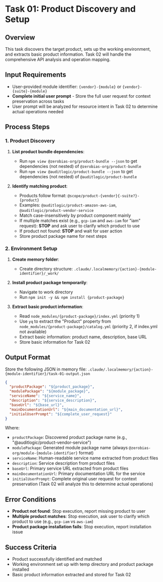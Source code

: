 # Task 01: Product Discovery and Setup

## Overview

This task discovers the target product, sets up the working environment, and extracts basic product information. Task 02 will handle the comprehensive API analysis and operation mapping.

## Input Requirements

- User-provided module identifier: `{vendor}-{module}` or `{vendor}-{suite}-{module}`
- **Complete initial user prompt** - Store the full user request for context preservation across tasks
- User prompt will be analyzed for resource intent in Task 02 to determine actual operations needed

## Process Steps

### 1. Product Discovery

1. **List product bundle dependencies**:
   - Run `npm view @zerobias-org/product-bundle --json` to get dependencies (not nested) of `@zerobias-org/product-bundle`
   - Run `npm view @auditlogic/product-bundle --json` to get dependencies (not nested) of `@auditlogic/product-bundle`

2. **Identify matching product**:
   - Products follow format: `@scope/product-{vendor}{-suite?}-{product}`
   - Examples: `@auditlogic/product-amazon-aws-iam`, `@auditlogic/product-vendor-service`
   - Match case-insensitively by product component mainly
   - If multiple matches exist (e.g., `gcp-iam` and `aws-iam` for "iam" request): **STOP** and ask user to clarify which product to use
   - If product not found: **STOP** and wait for user action
   - Store product package name for next steps

### 2. Environment Setup

1. **Create memory folder**:
   - Create directory structure: `.claude/.localmemory/{action}-{module-identifier}/_work/`

2. **Install product package temporarily**:
   - Navigate to work directory
   - Run `npm init -y && npm install {product-package}`

3. **Extract basic product information**:
   - Read `node_modules/{product-package}/index.yml` (priority 1)
   - Use `yq` to extract the "Product" property from `node_modules/{product-package}/catalog.yml` (priority 2, if index.yml not available)
   - Extract basic information: product name, description, base URL
   - Store basic information for Task 02

## Output Format

Store the following JSON in memory file: `.claude/.localmemory/{action}-{module-identifier}/task-01-output.json`

```json
{
  "productPackage": "${product_package}",
  "modulePackage": "${module_package}",
  "serviceName": "${service_name}",
  "description": "${service_description}",
  "baseUrl": "${base_url}",
  "mainDocumentationUrl": "${main_documentation_url}",
  "initialUserPrompt": "${complete_user_request}"
}
```

Where:
- `productPackage`: Discovered product package name (e.g., "@auditlogic/product-vendor-service")
- `modulePackage`: Generated module package name (always `@zerobias-org/module-{module-identifier}` format)
- `serviceName`: Human-readable service name extracted from product files
- `description`: Service description from product files
- `baseUrl`: Primary service URL extracted from product files
- `mainDocumentationUrl`: Primary documentation URL for the service
- `initialUserPrompt`: Complete original user request for context preservation (Task 02 will analyze this to determine actual operations)

## Error Conditions

- **Product not found**: Stop execution, report missing product to user
- **Multiple product matches**: Stop execution, ask user to clarify which product to use (e.g., `gcp-iam` vs `aws-iam`)
- **Product package installation fails**: Stop execution, report installation issue

## Success Criteria

- Product successfully identified and matched
- Working environment set up with temp directory and product package installed
- Basic product information extracted and stored for Task 02

